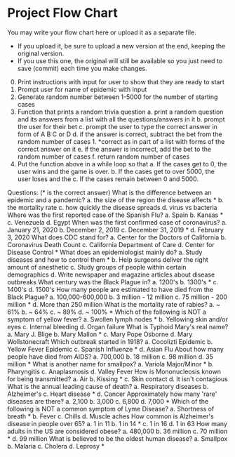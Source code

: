 # Project Flow Chart

You may write your flow chart here or upload it as a separate file. 
* If you upload it, be sure to upload a new version at the end, keeping the original version.
* If you use this one, the original will still be available so you just need to save (commit) each time you make changes.

0. Print instructions with input for user to show that they are ready to start 
1. Prompt user for name of epidemic with input
2. Generate random number between 1-5000 for the number of starting cases
3. Function that prints a random trivia question
    a. print a random question and its answers from a list with all the questions/answers in it
    b. prompt the user for their bet
    c. prompt the user to type the correct answer in form of A B C or D
    d. if the answer is correct, subtract the bet from the random number of cases
        1. *correct as in part of a list with forms of the correct answer on it
    e. if the answer is incorrect, add the bet to the random number of cases
    f. return random number of cases
4. Put the function above in a while loop so that
    a. If the cases get to 0, the user wins and the game is over.
    b. If the cases get to over 5000, the user loses and the 
    c. If the cases remain between 0 and 5000.

Questions: (* is the correct answer)
What is the difference between an epidemic and a pandemic?
    a. the size of the region the disease affects *
    b. the mortality rate
    c. how quickly the disease spreads
    d. virus vs bacteria
Where was the first reported case of the Spanish Flu?
    a. Spain 
    b. Kansas *
    c. Venezuela
    d. Egypt
When was the first confirmed case of coronavirus?
    a. January 21, 2020
    b. December 2, 2019
    c. December 31, 2019 * 
    d. February 3, 2020
What does CDC stand for?
    a. Center for the Doctors of California
    b. Coronavirus Death Count
    c. California Department of Care 
    d. Center for Disease Control *
What does an epidemiologist mainly do?
    a. Study diseases and how to control them *
    b. Help surgeons deliver the right amount of anesthetic
    c. Study groups of people within certain demographics
    d. Write newspaper and magazine articles about disease outbreaks
What century was the Black Plague in?
    a. 1200's
    b. 1300's *
    c. 1400's 
    d. 1500's 
How many people are estimated to have died from the Black Plague?
    a. 100,000-600,000
    b. 3 million - 12 million
    c. 75 million - 200 million *
    d. More than 250 million
What is the mortality rate of rabies?
    a. ~ 61%
    b. ~ 64%
    c. ~ 89%
    d. ~ 100% *
Which of the following is NOT a symptom of yellow fever?
    a. Swollen lymph nodes *
    b. Yellowing skin and/or eyes
    c. Internal bleeding
    d. Organ failure
What is Typhoid Mary's real name?
    a. Mary J. Blige
    b. Mary Mallon *
    c. Mary Pope Osborne
    d. Mary Wollstonecraft
Which outbreak started in 1918?
    a. Cocolizti Epidemic
    b. Yellow Fever Epidemic
    c. Spanish Influenze *
    d. Asian Flu
About how many people have died from AIDS?
    a. 700,000
    b. 18 million
    c. 98 million
    d. 35 million *
What is another name for smallpox?
    a. Variola Major/Minor *
    b. Pharyngitis
    c. Anaplasmosis
    d. Valley Fever
How is Mononucleosis known for being transmitted?
    a. Air 
    b. Kissing *
    c. Skin contact
    d. It isn't contagious
What is the annual leading cause of death?
    a. Respiratory diseases
    b. Alzheimer's
    c. Heart disease *
    d. Cancer
Approximately how many 'rare' diseases are there?
    a. 2,100
    b. 3,000
    c. 6,800
    d. 7,000 *
Which of the following is NOT a common symptom of Lyme Disease?
    a. Shortness of breath *
    b. Fever
    c. Chills
    d. Muscle aches
How common is Alzheimer's disease in people over 65?
    a. 1 in 11
    b. 1 in 14 *
    c. 1 in 16
    d. 1 in 63
How many adults in the US are considered obese?
    a. 480,000
    b. 36 million
    c. 70 million *
    d. 99 million
What is believed to be the oldest human disease?
    a. Smallpox
    b. Malaria
    c. Cholera
    d. Leprosy *
